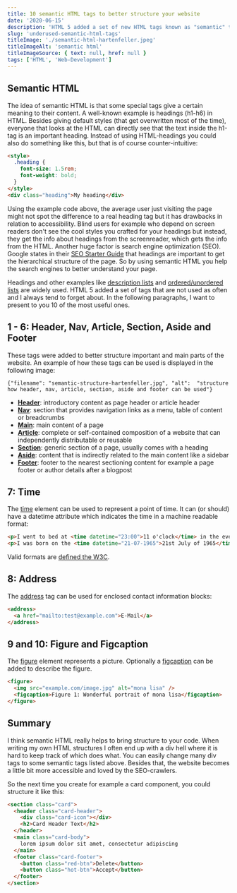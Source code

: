 ```yaml
---
title: 10 semantic HTML tags to better structure your website
date: '2020-06-15'
description: 'HTML 5 added a set of new HTML tags known as "semantic" tags to better structure websites. You should use them to avoid sinking in chaos with many levels of nested divs. They also have the benefit to make your website more accessible.'
slug: 'underused-semantic-html-tags'
titleImage: './semantic-html-hartenfeller.jpeg'
titleImageAlt: 'semantic html'
titleImageSource: { text: null, href: null }
tags: ['HTML', 'Web-Development']
---
```


## Semantic HTML

The idea of semantic HTML is that some special tags give a certain meaning to their content. A well-known example is headings (h1-h6) in HTML. Besides giving default styles (that get overwritten most of the time), everyone that looks at the HTML can directly see that the text inside the h1-tag is an important heading. Instead of using HTML-headings you could also do something like this, but that is of course counter-intuitive:

```html
<style>
  .heading {
    font-size: 1.5rem;
    font-weight: bold;
  }
</style>
<div class="heading">My heading</div>
```

Using the example code above, the average user just visiting the page might not spot the difference to a real heading tag but it has drawbacks in relation to accessibility. Blind users for example who depend on screen readers don't see the cool styles you crafted for your headings but instead, they get the info about headings from the screenreader, which gets the info from the HTML. Another huge factor is search engine optimization (SEO). Google states in their [SEO Starter Guide](https://support.google.com/webmasters/answer/7451184) that headings are important to get the hierarchical structure of the page. So by using semantic HTML you help the search engines to better understand your page.

Headings and other examples like [description lists](https://developer.mozilla.org/en-US/docs/Web/HTML/Element/dl#examples) and [ordered/unordered lists](https://developer.mozilla.org/en-US/docs/Web/HTML/Element/li) are widely used. HTML 5 added a set of tags that are not used as often and I always tend to forget about. In the following paragraphs, I want to present to you 10 of the most useful ones.

## 1 - 6: Header, Nav, Article, Section, Aside and Footer

These tags were added to better structure important and main parts of the website. An example of how these tags can be used is displayed in the following image:

```img-name
{"filename": "semantic-structure-hartenfeller.jpg", "alt":  "structure how header, nav, article, section, aside and footer can be used"}
```

- **[Header](https://developer.mozilla.org/en-US/docs/Web/HTML/Element/header)**: introductory content as page header or article header
- **[Nav](https://developer.mozilla.org/en-US/docs/Web/HTML/Element/nav)**: section that provides navigation links as a menu, table of content or breadcrumbs
- **[Main](https://developer.mozilla.org/en-US/docs/Web/HTML/Element/main)**: main content of a page
- **[Article](https://developer.mozilla.org/en-US/docs/Web/HTML/Element/article)**: complete or self-contained composition of a website that can independently distributable or reusable
- **[Section](https://developer.mozilla.org/en-US/docs/Web/HTML/Element/section)**: generic section of a page, usually comes with a heading
- **[Aside](https://developer.mozilla.org/en-US/docs/Web/HTML/Element/aside)**: content that is indirectly related to the main content like a sidebar
- **[Footer](https://developer.mozilla.org/en-US/docs/Web/HTML/Element/footer)**: footer to the nearest sectioning content for example a page footer or author details after a blogpost

## 7: Time

The [time](https://developer.mozilla.org/en-US/docs/Web/HTML/Element/article) element can be used to represent a point of time. It can (or should) have a datetime attribute which indicates the time in a machine readable format:

```html
<p>I went to bed at <time datetime="23:00">11 o'clock</time> in the evening</p>
<p>I was born on the <time datetime="21-07-1965">21st July of 1965</time></p>
```

Valid formats are [defined the W3C](https://www.w3.org/TR/2014/REC-html5-20141028/infrastructure.html#dates-and-times).

## 8: Address

The [address](https://developer.mozilla.org/en-US/docs/Web/HTML/Element/address) tag can be used for enclosed contact information blocks:

```html
<address>
  <a href="mailto:test@example.com">E-Mail</a>
</address>
```

## 9 and 10: Figure and Figcaption

The [figure](https://developer.mozilla.org/en-US/docs/Web/HTML/Element/figure) element represents a picture. Optionally a [figcaption](https://developer.mozilla.org/en-US/docs/Web/HTML/Element/figcaption) can be added to describe the figure.

```html
<figure>
  <img src="example.com/image.jpg" alt="mona lisa" />
  <figcaption>Figure 1: Wonderful portrait of mona lisa</figcaption>
</figure>
```

## Summary

I think semantic HTML really helps to bring structure to your code. When writing my own HTML structures I often end up with a div hell where it is hard to keep track of which does what. You can easily change many div tags to some semantic tags listed above. Besides that, the website becomes a little bit more accessible and loved by the SEO-crawlers.

So the next time you create for example a card component, you could structure it like this:

```html
<section class="card">
  <header class="card-header">
    <div class="card-icon"></div>
    <h2>Card Header Text</h2>
  </header>
  <main class="card-body">
    lorem ipsum dolor sit amet, consectetur adipiscing
  </main>
  <footer class="card-footer">
    <button class="red-btn">Delete</button>
    <button class="hot-btn">Accept</button>
  </footer>
</section>
```
